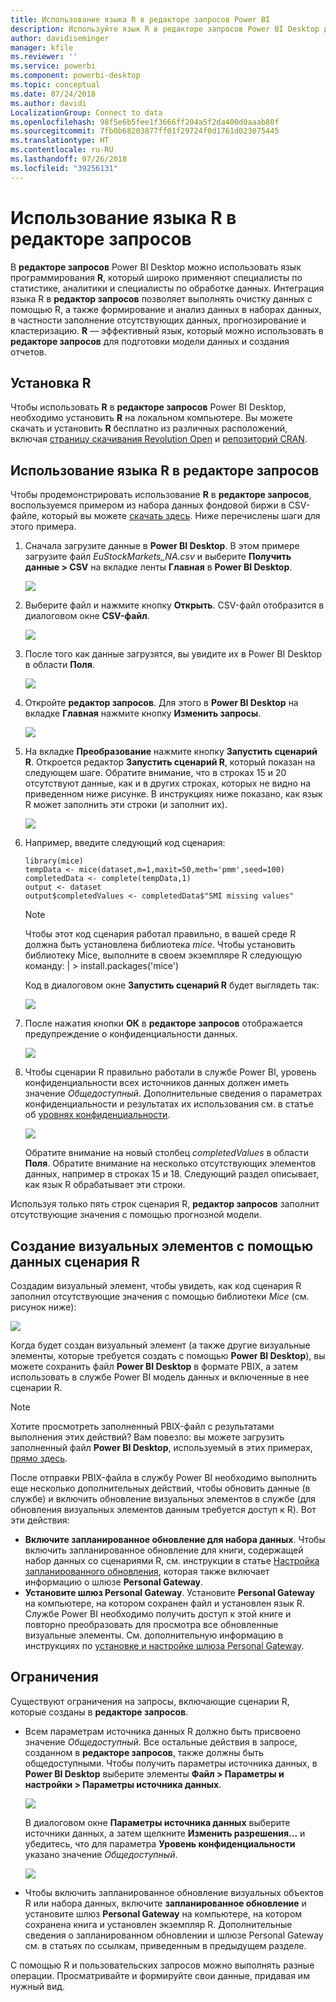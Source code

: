 ```yaml
---
title: Использование языка R в редакторе запросов Power BI
description: Используйте язык R в редакторе запросов Power BI Desktop для расширенной аналитики
author: davidiseminger
manager: kfile
ms.reviewer: ''
ms.service: powerbi
ms.component: powerbi-desktop
ms.topic: conceptual
ms.date: 07/24/2018
ms.author: davidi
LocalizationGroup: Connect to data
ms.openlocfilehash: 98f5e6b5fee1f3666ff204a5f2da400d0aaab80f
ms.sourcegitcommit: 7fb0b68203877ff01f29724f0d1761d023075445
ms.translationtype: HT
ms.contentlocale: ru-RU
ms.lasthandoff: 07/26/2018
ms.locfileid: "39256131"
---
```

# <a name="using-r-in-query-editor"></a>Использование языка R в редакторе запросов
В **редакторе запросов** Power BI Desktop можно использовать язык программирования **R**, который широко применяют специалисты по статистике, аналитики и специалисты по обработке данных. Интеграция языка R в **редактор запросов** позволяет выполнять очистку данных с помощью R, а также формирование и анализ данных в наборах данных, в частности заполнение отсутствующих данных, прогнозирование и кластеризацию. **R** — эффективный язык, который можно использовать в **редакторе запросов** для подготовки модели данных и создания отчетов.

## <a name="installing-r"></a>Установка R
Чтобы использовать **R** в **редакторе запросов** Power BI Desktop, необходимо установить **R** на локальном компьютере. Вы можете скачать и установить **R** бесплатно из различных расположений, включая [страницу скачивания Revolution Open](https://mran.revolutionanalytics.com/download/) и [репозиторий CRAN](https://cran.r-project.org/bin/windows/base/).

## <a name="using-r-in-query-editor"></a>Использование языка R в редакторе запросов
Чтобы продемонстрировать использование **R** в **редакторе запросов**, воспользуемся примером из набора данных фондовой биржи в CSV-файле, который вы можете [скачать здесь](http://download.microsoft.com/download/F/8/A/F8AA9DC9-8545-4AAE-9305-27AD1D01DC03/EuStockMarkets_NA.csv). Ниже перечислены шаги для этого примера.

1. Сначала загрузите данные в **Power BI Desktop**. В этом примере загрузите файл *EuStockMarkets_NA.csv* и выберите **Получить данные > CSV** на вкладке ленты **Главная** в **Power BI Desktop**.

   ![](media/desktop-r-in-query-editor/r-in-query-editor_1.png)
2. Выберите файл и нажмите кнопку **Открыть**. CSV-файл отобразится в диалоговом окне **CSV-файл**.

   ![](media/desktop-r-in-query-editor/r-in-query-editor_2.png)
3. После того как данные загрузятся, вы увидите их в Power BI Desktop в области **Поля**.

   ![](media/desktop-r-in-query-editor/r-in-query-editor_3.png)
4. Откройте **редактор запросов**. Для этого в **Power BI Desktop** на вкладке **Главная** нажмите кнопку **Изменить запросы**.

   ![](media/desktop-r-in-query-editor/r-in-query-editor_4.png)
5. На вкладке **Преобразование** нажмите кнопку **Запустить сценарий R**. Откроется редактор **Запустить сценарий R**, который показан на следующем шаге. Обратите внимание, что в строках 15 и 20 отсутствуют данные, как и в других строках, которых не видно на приведенном ниже рисунке. В инструкциях ниже показано, как язык R может заполнить эти строки (и заполнит их).

   ![](media/desktop-r-in-query-editor/r-in-query-editor_5d.png)
6. Например, введите следующий код сценария:

       library(mice)
       tempData <- mice(dataset,m=1,maxit=50,meth='pmm',seed=100)
       completedData <- complete(tempData,1)
       output <- dataset
       output$completedValues <- completedData$"SMI missing values"

   > [!NOTE]
   > Чтобы этот код сценария работал правильно, в вашей среде R должна быть установлена библиотека *mice*. Чтобы установить библиотеку Mice, выполните в своем экземпляре R следующую команду: |      > install.packages('mice')
   > 
   > 

   Код в диалоговом окне **Запустить сценарий R** будет выглядеть так:

   ![](media/desktop-r-in-query-editor/r-in-query-editor_5b.png)
7. После нажатия кнопки **ОК** в **редакторе запросов** отображается предупреждение о конфиденциальности данных.

   ![](media/desktop-r-in-query-editor/r-in-query-editor_6.png)
8. Чтобы сценарии R правильно работали в службе Power BI, уровень конфиденциальности всех источников данных должен иметь значение *Общедоступный*. Дополнительные сведения о параметрах конфиденциальности и результатах их использования см. в статье об [уровнях конфиденциальности](desktop-privacy-levels.md).

   ![](media/desktop-r-in-query-editor/r-in-query-editor_7.png)

   Обратите внимание на новый столбец *completedValues* в области **Поля**. Обратите внимание на несколько отсутствующих элементов данных, например в строках 15 и 18. Следующий раздел описывает, как язык R обрабатывает эти строки.


Используя только пять строк сценария R, **редактор запросов** заполнит отсутствующие значения с помощью прогнозной модели.

## <a name="creating-visuals-from-r-script-data"></a>Создание визуальных элементов с помощью данных сценария R
Создадим визуальный элемент, чтобы увидеть, как код сценария R заполнил отсутствующие значения с помощью библиотеки *Mice* (см. рисунок ниже):

![](media/desktop-r-in-query-editor/r-in-query-editor_8a.png)

Когда будет создан визуальный элемент (а также другие визуальные элементы, которые требуется создать с помощью **Power BI Desktop**), вы можете сохранить файл **Power BI Desktop** в формате PBIX, а затем использовать в службе Power BI модель данных и включенные в нее сценарии R.

> [!NOTE]
> Хотите просмотреть заполненный PBIX-файл с результатами выполнения этих действий? Вам повезло: вы можете загрузить заполненный файл **Power BI Desktop**, используемый в этих примерах, [прямо здесь](http://download.microsoft.com/download/F/8/A/F8AA9DC9-8545-4AAE-9305-27AD1D01DC03/Complete%20Values%20with%20R%20in%20PQ.pbix).

После отправки PBIX-файла в службу Power BI необходимо выполнить еще несколько дополнительных действий, чтобы обновить данные (в службе) и включить обновление визуальных элементов в службе (для обновления визуальных элементов данным требуется доступ к R). Вот эти действия:

* **Включите запланированное обновление для набора данных**. Чтобы включить запланированное обновление для книги, содержащей набор данных со сценариями R, см. инструкции в статье [Настройка запланированного обновления](refresh-scheduled-refresh.md), которая также включает информацию о шлюзе **Personal Gateway**.
* **Установите шлюз Personal Gateway**. Установите **Personal Gateway** на компьютере, на котором сохранен файл и установлен язык R. Службе Power BI необходимо получить доступ к этой книге и повторно преобразовать для просмотра все обновленные визуальные элементы. См. дополнительную информацию в инструкциях по [установке и настройке шлюза Personal Gateway](service-gateway-personal-mode.md).

## <a name="limitations"></a>Ограничения
Существуют ограничения на запросы, включающие сценарии R, которые созданы в **редакторе запросов**.

* Всем параметрам источника данных R должно быть присвоено значение *Общедоступный*. Все остальные действия в запросе, созданном в **редакторе запросов**, также должны быть общедоступными. Чтобы получить параметры источника данных, в **Power BI Desktop** выберите элементы **Файл > Параметры и настройки > Параметры источника данных**.

  ![](media/desktop-r-in-query-editor/r-in-query-editor_9.png)

  В диалоговом окне **Параметры источника данных** выберите источники данных, а затем щелкните **Изменить разрешения...** и убедитесь, что для параметра **Уровень конфиденциальности** указано значение *Общедоступный*.

  ![](media/desktop-r-in-query-editor/r-in-query-editor_10.png)    
* Чтобы включить запланированное обновление визуальных объектов R или набора данных, включите **запланированное обновление** и установите шлюз **Personal Gateway** на компьютере, на котором сохранена книга и установлен экземпляр R. Дополнительные сведения о запланированном обновлении и шлюзе Personal Gateway см. в статьях по ссылкам, приведенным в предыдущем разделе.

С помощью R и пользовательских запросов можно выполнять разные операции. Просматривайте и формируйте свои данные, придавая им нужный вид.


